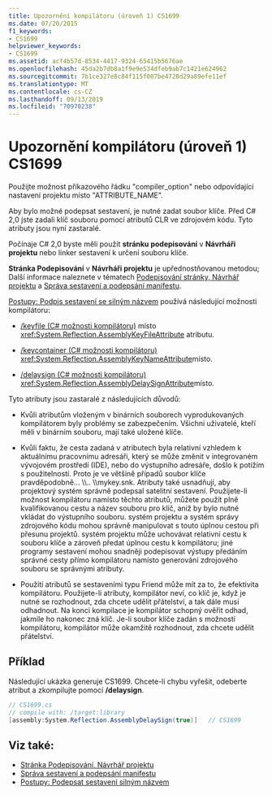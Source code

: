 ```yaml
---
title: Upozornění kompilátoru (úroveň 1) CS1699
ms.date: 07/20/2015
f1_keywords:
- CS1699
helpviewer_keywords:
- CS1699
ms.assetid: acf4b57d-8534-4417-9324-65415b5676ae
ms.openlocfilehash: 45da2b7db8a1f9e9e534dfeb9ab7c1421e624962
ms.sourcegitcommit: 7b1ce327e8c84f115f007be4728d29a89efe11ef
ms.translationtype: MT
ms.contentlocale: cs-CZ
ms.lasthandoff: 09/13/2019
ms.locfileid: "70970238"
---
```

# <a name="compiler-warning-level-1-cs1699"></a>Upozornění kompilátoru (úroveň 1) CS1699
Použijte možnost příkazového řádku "compiler_option" nebo odpovídající nastavení projektu místo "ATTRIBUTE_NAME".  
  
 Aby bylo možné podepsat sestavení, je nutné zadat soubor klíče. Před C# 2,0 jste zadali klíč souboru pomocí atributů CLR ve zdrojovém kódu. Tyto atributy jsou nyní zastaralé.  
  
 Počínaje C# 2,0 byste měli použít **stránku podepisování** v **Návrháři projektu** nebo linker sestavení k určení souboru klíče.  
  
 **Stránka Podepisování** v **Návrháři projektu** je upřednostňovanou metodou; Další informace naleznete v tématech [Podepisování stránky, Návrhář projektu](/visualstudio/ide/reference/signing-page-project-designer) a [Správa sestavení a podepsání manifestu](/visualstudio/ide/managing-assembly-and-manifest-signing).  
  
 [Postupy: Podpis sestavení se silným názvem](../../../standard/assembly/sign-strong-name.md) používá následující možnosti kompilátoru:  
  
- [/keyfile (C# možnosti kompilátoru)](../compiler-options/keyfile-compiler-option.md) místo <xref:System.Reflection.AssemblyKeyFileAttribute> atributu.  
  
- [/keycontainer (C# možnosti kompilátoru)](../compiler-options/keycontainer-compiler-option.md) <xref:System.Reflection.AssemblyKeyNameAttribute>místo.  
  
- [/delaysign (C# možnosti kompilátoru)](../compiler-options/delaysign-compiler-option.md) <xref:System.Reflection.AssemblyDelaySignAttribute>místo.  
  
 Tyto atributy jsou zastaralé z následujících důvodů:  
  
- Kvůli atributům vloženým v binárních souborech vyprodukovaných kompilátorem byly problémy se zabezpečením. Všichni uživatelé, kteří měli v binárním souboru, mají také uložené klíče.  
  
- Kvůli faktu, že cesta zadaná v atributech byla relativní vzhledem k aktuálnímu pracovnímu adresáři, který se může změnit v integrovaném vývojovém prostředí (IDE), nebo do výstupního adresáře, došlo k potížím s použitelností. Proto je ve většině případů soubor klíče pravděpodobně... \\\\.. \\\mykey.snk. Atributy také usnadňují, aby projektový systém správně podepsal satelitní sestavení. Použijete-li možnost kompilátoru namísto těchto atributů, můžete použít plně kvalifikovanou cestu a název souboru pro klíč, aniž by bylo nutné vkládat do výstupního souboru. systém projektu a systém správy zdrojového kódu mohou správně manipulovat s touto úplnou cestou při přesunu projektů. systém projektu může uchovávat relativní cestu k souboru klíče a zároveň předat úplnou cestu k kompilátoru; jiné programy sestavení mohou snadněji podepisovat výstupy předáním správné cesty přímo kompilátoru namísto generování zdrojového souboru se správnými atributy.  
  
- Použití atributů se sestaveními typu Friend může mít za to, že efektivita kompilátoru. Použijete-li atributy, kompilátor neví, co klíč je, když je nutné se rozhodnout, zda chcete udělit přátelství, a tak dále musí odhadnout. Na konci kompilace je kompilátor schopný ověřit odhad, jakmile ho nakonec zná klíč. Je-li soubor klíče zadán s možností kompilátoru, kompilátor může okamžitě rozhodnout, zda chcete udělit přátelství.  
  
## <a name="example"></a>Příklad  
 Následující ukázka generuje CS1699. Chcete-li chybu vyřešit, odeberte atribut a zkompilujte pomocí **/delaysign**.  
  
```csharp  
// CS1699.cs  
// compile with: /target:library  
[assembly:System.Reflection.AssemblyDelaySign(true)]   // CS1699  
```  
  
## <a name="see-also"></a>Viz také:

- [Stránka Podepisování, Návrhář projektu](/visualstudio/ide/reference/signing-page-project-designer)
- [Správa sestavení a podepsání manifestu](/visualstudio/ide/managing-assembly-and-manifest-signing)
- [Postupy: Podepsat sestavení silným názvem](../../../standard/assembly/sign-strong-name.md)
